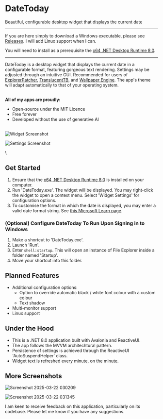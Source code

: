 # DateToday
Beautiful, configurable desktop widget that displays the current date

---

If you are here simply to download a Windows executable, please see [Releases](https://github.com/JosiahDanger/DateToday/releases/). I will add Linux support when I can.

You will need to install as a prerequisite the [x64 .NET Desktop Runtime 8.0](https://dotnet.microsoft.com/en-us/download/dotnet/8.0).
  
---

DateToday is a desktop widget that displays the current date in a configurable format, featuring gorgeous text rendering. Settings may be adjusted through an intuitive GUI. Recommended for users of [ExplorerPatcher](https://github.com/valinet/ExplorerPatcher), [TranslucentTB](https://github.com/TranslucentTB/TranslucentTB), and [Wallpaper Engine](https://www.wallpaperengine.io/). The app's theme will adapt automatically to that of your operating system.

\
**All of my apps are proudly:**
- Open-source under the MIT Licence
- Free forever
- Developed without the use of generative AI

\
![Widget Screenshot](https://github.com/user-attachments/assets/43626d79-c1b2-4a98-8f4c-03e79050b469)

![Settings Screenshot](https://github.com/user-attachments/assets/a7ecff73-3ed1-46c9-80a2-c3a9e0f57d0b)

\
## Get Started

1. Ensure that the [x64 .NET Desktop Runtime 8.0](https://dotnet.microsoft.com/en-us/download/dotnet/8.0) is installed on your computer.
2. Run 'DateToday.exe'. The widget will be displayed. You may right-click the widget to open a context menu. Select 'Widget Settings' for configuration options.
3. To customise the format in which the date is displayed, you may enter a valid date format string. See [this Microsoft Learn page](https://learn.microsoft.com/dotnet/standard/base-types/custom-date-and-time-format-strings).

### (Optional) Configure DateToday To Run Upon Signing in to Windows

1. Make a shortcut to 'DateToday.exe'.
2. Launch 'Run'.
3. Enter `shell:startup`. This will open an instance of File Explorer inside a folder named 'Startup'.
4. Move your shortcut into this folder.

## Planned Features
- Additional configuration options:
  - Option to override automatic black / white font colour with a custom colour
  - Text shadow
- Multi-monitor support
- Linux support
    
## Under the Hood
- This is a .NET 8.0 application built with Avalonia and ReactiveUI.
- The app follows the MVVM architechtural pattern.
- Persistence of settings is achieved through the ReactiveUI 'AutoSuspendHelper' class.
- Widget text is refreshed every minute, on the minute.

## More Screenshots

![Screenshot 2025-03-22 030209](https://github.com/user-attachments/assets/ffcec9f1-1173-4d93-b04f-ba182a7b81a1)

![Screenshot 2025-03-22 031345](https://github.com/user-attachments/assets/ba30fe7b-6408-438c-b4e2-518ddedcc1ca)

I am keen to receive feedback on this application, particularly on its codebase. Please let me know if you have any suggestions.
